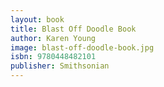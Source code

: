 ```yaml
---
layout: book
title: Blast Off Doodle Book
author: Karen Young
image: blast-off-doodle-book.jpg
isbn: 9780448482101
publisher: Smithsonian
---
```

